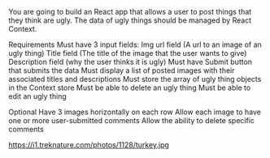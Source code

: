 You are going to build an React app that allows a user to post things that they think are ugly. The data of ugly things should be managed by React Context.

Requirements
Must have 3 input fields:
Img url field (A url to an image of an ugly thing)
Title field (The title of the image that the user wants to give)
Description field (why the user thinks it is ugly)
Must have Submit button that submits the data
Must display a list of posted images with their associated titles and descriptions
Must store the array of ugly thing objects in the Context store
Must be able to delete an ugly thing
Must be able to edit an ugly thing

Optional
Have 3 images horizontally on each row
Allow each image to have one or more user-submitted comments
Allow the ability to delete specific comments

https://i1.treknature.com/photos/1128/turkey.jpg